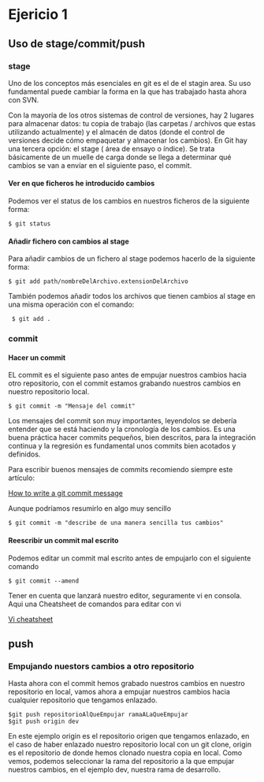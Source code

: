 # Ejericio 1

## Uso de stage/commit/push

### stage

Uno de los conceptos más esenciales en git es el de el stagin area. Su uso fundamental puede cambiar la forma en la que has trabajado hasta ahora con SVN.

Con la mayoría de los otros sistemas de control de versiones, hay 2 lugares para almacenar datos: tu copia de trabajo (las carpetas / archivos que estas utilizando actualmente) y el almacén de datos (donde el control de versiones decide cómo empaquetar y almacenar los cambios). En Git hay una tercera opción: el stage ( área de ensayo o índice). Se trata básicamente de un muelle de carga donde se llega a determinar qué cambios se van a envíar en el siguiente paso, el commit.


#### Ver en que ficheros he introducido cambios

Podemos ver el status de los cambios en nuestros ficheros de la siguiente forma:

    $ git status
     
#### Añadir fichero con cambios al stage
    
Para añadir cambios de un fichero al stage podemos hacerlo de la siguiente forma: 

    $ git add path/nombreDelArchivo.extensionDelArchivo

También podemos añadir todos los archivos que tienen cambios al stage en una misma operación con el comando:

     $ git add .
    
### commit

#### Hacer un commit

EL commit es el siguiente paso antes de empujar nuestros cambios hacia otro repositorio, con el commit estamos grabando nuestros cambios en nuestro repositorio local.

	$ git commit -m "Mensaje del commit"

Los mensajes del commit son muy importantes, leyendolos se debería entender que se está haciendo y la cronología de los cambios. Es una buena práctica hacer commits pequeños, bien descritos, para la integración continua y la regresión es fundamental unos commits bien acotados y definidos.

Para escribir buenos mensajes de commits recomiendo siempre este artículo:

[How to write a git commit message](http://chris.beams.io/posts/git-commit/)

Aunque podríamos resumirlo en algo muy sencillo

    $ git commit -m "describe de una manera sencilla tus cambios"
    
#### Reescribir un commit mal escrito

Podemos editar un commit mal escrito antes de empujarlo con el siguiente comando

    $ git commit --amend
    
Tener en cuenta que lanzará nuestro editor, seguramente vi en consola. Aqui una Cheatsheet de comandos para editar con vi

[Vi cheatsheet](http://www.atmos.albany.edu/daes/atmclasses/atm350/vi_cheat_sheet.pdf)

## push

### Empujando nuestors cambios a otro repositorio

Hasta ahora con el commit hemos grabado nuestros cambios en nuestro repositorio en local, vamos ahora a empujar nuestros cambios hacia cualquier repositorio que tengamos enlazado.

    $git push repositorioAlQueEmpujar ramaALaQueEmpujar
    $git push origin dev
    
En este ejemplo origin es el repositorio origen que tengamos enlazado, en el caso de haber enlazado nuestro repositorio local con un git clone, origin es el repositorio de donde hemos clonado nuestra copia en local. Como vemos, podemos seleccionar la rama del repositorio a la que empujar nuestros cambios, en el ejemplo dev, nuestra rama de desarrollo.



  